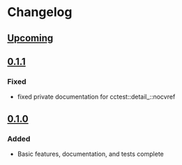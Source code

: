 # Changelog

## [Upcoming](compare/0.1.1...HEAD)

## [0.1.1](releases/tag/0.1.1)

### Fixed

- fixed private documentation for cctest::detail_::nocvref

## [0.1.0](releases/tag/0.1.0)

### Added

- Basic features, documentation, and tests complete
